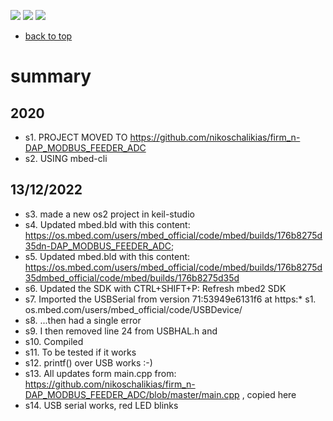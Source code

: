 [![](https://img.shields.io/badge/organization-nikoschalikias-blue.svg)](https://github.com/nikoschalikias) 
[![](https://img.shields.io/badge/remote-n--DAP__MODBUS__FEEDER__ADC-green.svg)](https://github.com/nikoschalikias/firm_n-DAP_MODBUS_FEEDER_ADC)
[![](https://img.shields.io/badge/local-F:\prj_soft\keil--studio\firm__n--DAP__MODBUS__FEEDER__ADC-orange.svg)]() 



* [back to top](README.md) 

# summary

## 2020
* s1.  PROJECT MOVED TO https://github.com/nikoschalikias/firm_n-DAP_MODBUS_FEEDER_ADC
* s2.  USING mbed-cli

##  13/12/2022
* s3.  made a new os2 project in keil-studio
* s4.  Updated mbed.bld with this content: https://os.mbed.com/users/mbed_official/code/mbed/builds/176b8275d35dn-DAP_MODBUS_FEEDER_ADC;
* s5.  Updated mbed.bld with this content: https://os.mbed.com/users/mbed_official/code/mbed/builds/176b8275d35dmbed_official/code/mbed/builds/176b8275d35d
* s6.  Updated  the SDK with CTRL+SHIFT+P: Refresh mbed2 SDK
* s7.  Imported the USBSerial from version 71:53949e6131f6 at https:* s1. os.mbed.com/users/mbed_official/code/USBDevice/
* s8.  ...then had a single error
* s9.  I then  removed line 24 from USBHAL.h and 
* s10.  Compiled
* s11.  To be tested if it works
* s12.  printf() over USB works :-)
* s13. All updates form  main.cpp from: https://github.com/nikoschalikias/firm_n-DAP_MODBUS_FEEDER_ADC/blob/master/main.cpp ,  copied here
* s14. USB serial works, red LED blinks